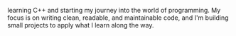 learning C++ and starting my journey into the world of programming. My focus is on writing clean, readable, and maintainable code, and I'm building small projects to apply what I learn along the way.
